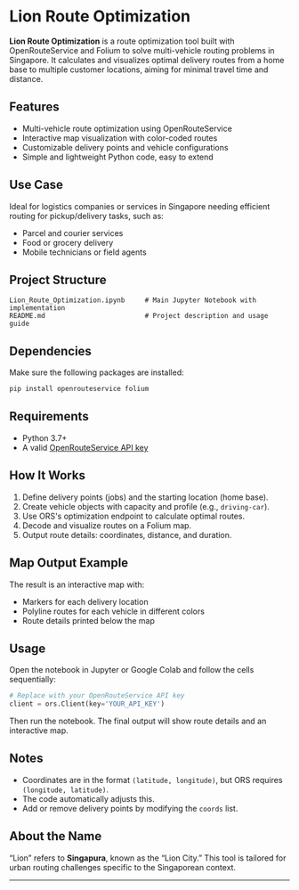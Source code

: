 # Lion Route Optimization

**Lion Route Optimization** is a route optimization tool built with OpenRouteService and Folium to solve multi-vehicle routing problems in Singapore. It calculates and visualizes optimal delivery routes from a home base to multiple customer locations, aiming for minimal travel time and distance.

## Features

* Multi-vehicle route optimization using OpenRouteService
* Interactive map visualization with color-coded routes
* Customizable delivery points and vehicle configurations
* Simple and lightweight Python code, easy to extend

## Use Case

Ideal for logistics companies or services in Singapore needing efficient routing for pickup/delivery tasks, such as:

* Parcel and courier services
* Food or grocery delivery
* Mobile technicians or field agents

## Project Structure

```
Lion_Route_Optimization.ipynb     # Main Jupyter Notebook with implementation
README.md                         # Project description and usage guide
```

## Dependencies

Make sure the following packages are installed:

```bash
pip install openrouteservice folium
```

## Requirements

* Python 3.7+
* A valid [OpenRouteService API key](https://openrouteservice.org/sign-up/)

## How It Works

1. Define delivery points (jobs) and the starting location (home base).
2. Create vehicle objects with capacity and profile (e.g., `driving-car`).
3. Use ORS's optimization endpoint to calculate optimal routes.
4. Decode and visualize routes on a Folium map.
5. Output route details: coordinates, distance, and duration.

## Map Output Example

The result is an interactive map with:

* Markers for each delivery location
* Polyline routes for each vehicle in different colors
* Route details printed below the map

## Usage

Open the notebook in Jupyter or Google Colab and follow the cells sequentially:

```python
# Replace with your OpenRouteService API key
client = ors.Client(key='YOUR_API_KEY')
```

Then run the notebook. The final output will show route details and an interactive map.

## Notes

* Coordinates are in the format `(latitude, longitude)`, but ORS requires `(longitude, latitude)`.
* The code automatically adjusts this.
* Add or remove delivery points by modifying the `coords` list.

## About the Name

“Lion” refers to **Singapura**, known as the “Lion City.” This tool is tailored for urban routing challenges specific to the Singaporean context.

---


